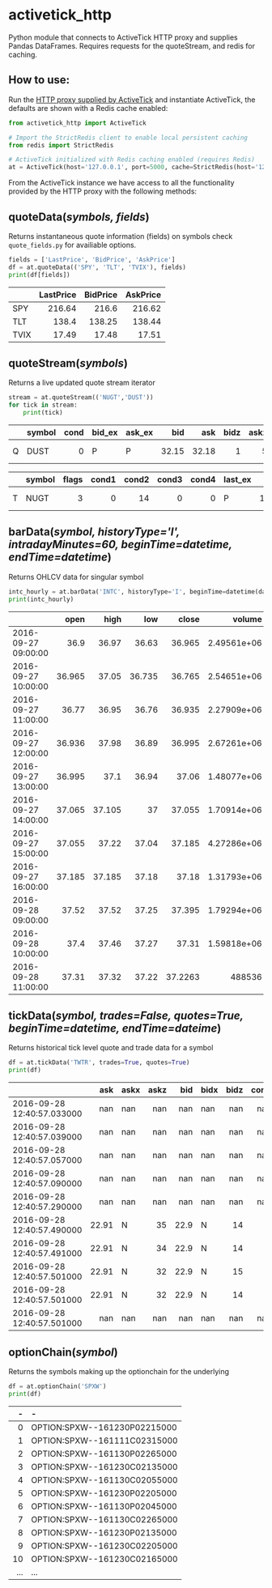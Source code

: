 activetick_http
=================
Python module that connects to ActiveTick HTTP proxy and supplies Pandas DataFrames.
Requires requests for the quoteStream, and redis for caching.

How to use:
--------------
Run the
[HTTP proxy supplied by ActiveTick](http://www.activetick.com/activetick/contents/PersonalServicesDataAPIDownload.aspx)
 and instantiate ActiveTick, the defaults are shown with a Redis cache enabled:

```python
from activetick_http import ActiveTick

# Import the StrictRedis client to enable local persistent caching
from redis import StrictRedis

# ActiveTick initialized with Redis caching enabled (requires Redis)
at = ActiveTick(host='127.0.0.1', port=5000, cache=StrictRedis(host='127.0.0.1'))
```

From the ActiveTick instance we have access to all the functionality provided by the HTTP proxy with the following
 methods:

quoteData(*symbols, fields*)
-----------
Returns instantaneous quote information (fields) on symbols
check `quote_fields.py` for availiable options.

```python
fields = ['LastPrice', 'BidPrice', 'AskPrice']
df = at.quoteData(('SPY', 'TLT', 'TVIX'), fields)
print(df[fields])
```
|      |   LastPrice |   BidPrice |   AskPrice |
|:-----|------------:|-----------:|-----------:|
| SPY  |      216.64 |     216.6  |     216.62 |
| TLT  |      138.4  |     138.25 |     138.44 |
| TVIX |       17.49 |      17.48 |      17.51 |

quoteStream(*symbols*)
------------
Returns a live updated quote stream iterator

```python
stream = at.quoteStream(('NUGT','DUST'))
for tick in stream:
    print(tick)
```
|    | symbol   |   cond | bid_ex   | ask_ex   |   bid |   ask |   bidz |   askz | datetime                   |
|:---|:---------|-------:|:---------|:---------|------:|------:|-------:|-------:|:---------------------------|
| Q  | DUST     |      0 | P        | P        | 32.15 | 32.18 |      1 |      5 | 2016-09-28 14:16:32.758000 |

|    | symbol   |   flags |   cond1 |   cond2 |   cond3 |   cond4 | last_ex   |   last |   lastz | datetime                   |
|:---|:---------|--------:|--------:|--------:|--------:|--------:|:----------|-------:|--------:|:---------------------------|
| T  | NUGT     |       3 |       0 |      14 |       0 |       0 | P         |  19.86 |     101 | 2016-09-28 14:16:33.518000 |               |

barData(*symbol, historyType='I', intradayMinutes=60, beginTime=datetime, endTime=datetime*)
----------
Returns OHLCV data for singular symbol

```python
intc_hourly = at.barData('INTC', historyType='I', beginTime=datetime(datetime.now().year, 9, 27))
print(intc_hourly)
```

|                     |   open |   high |    low |   close |           volume |
|:--------------------|-------:|-------:|-------:|--------:|-----------------:|
| 2016-09-27 09:00:00 | 36.9   | 36.97  | 36.63  | 36.965  |      2.49561e+06 |
| 2016-09-27 10:00:00 | 36.965 | 37.05  | 36.735 | 36.765  |      2.54651e+06 |
| 2016-09-27 11:00:00 | 36.77  | 36.95  | 36.76  | 36.935  |      2.27909e+06 |
| 2016-09-27 12:00:00 | 36.936 | 37.98  | 36.89  | 36.995  |      2.67261e+06 |
| 2016-09-27 13:00:00 | 36.995 | 37.1   | 36.94  | 37.06   |      1.48077e+06 |
| 2016-09-27 14:00:00 | 37.065 | 37.105 | 37     | 37.055  |      1.70914e+06 |
| 2016-09-27 15:00:00 | 37.055 | 37.22  | 37.04  | 37.185  |      4.27286e+06 |
| 2016-09-27 16:00:00 | 37.185 | 37.185 | 37.18  | 37.18   |      1.31793e+06 |
| 2016-09-28 09:00:00 | 37.52  | 37.52  | 37.25  | 37.395  |      1.79294e+06 |
| 2016-09-28 10:00:00 | 37.4   | 37.46  | 37.27  | 37.31   |      1.59818e+06 |
| 2016-09-28 11:00:00 | 37.31  | 37.32  | 37.22  | 37.2263 | 488536           |

tickData(*symbol, trades=False, quotes=True, beginTime=datetime, endTime=dateime*)
--------
Returns historical tick level quote and trade data for a symbol

```python
df = at.tickData('TWTR', trades=True, quotes=True)
print(df)
```

|                            |    ask | askx   |   askz |   bid | bidx   |   bidz |   cond |   cond1 |   cond2 |   cond3 |   cond4 |     last | lastx   |   lastz | type   |
|:---------------------------|-------:|:-------|-------:|------:|:-------|-------:|-------:|--------:|--------:|--------:|--------:|---------:|:--------|--------:|:-------|
| 2016-09-28 12:40:57.033000 | nan    | nan    |    nan | nan   | nan    |    nan |    nan |       0 |       0 |       0 |       0 |  22.905  | D       |     100 | T      |
| 2016-09-28 12:40:57.039000 | nan    | nan    |    nan | nan   | nan    |    nan |    nan |       0 |       0 |       0 |       0 |  22.9044 | D       |     100 | T      |
| 2016-09-28 12:40:57.057000 | nan    | nan    |    nan | nan   | nan    |    nan |    nan |       0 |       0 |       0 |       0 |  22.9044 | D       |     800 | T      |
| 2016-09-28 12:40:57.090000 | nan    | nan    |    nan | nan   | nan    |    nan |    nan |       0 |       0 |       0 |       0 |  22.905  | D       |     700 | T      |
| 2016-09-28 12:40:57.290000 | nan    | nan    |    nan | nan   | nan    |    nan |    nan |       0 |       0 |       0 |       0 |  22.905  | K       |     100 | T      |
| 2016-09-28 12:40:57.490000 |  22.91 | N      |     35 |  22.9 | N      |     14 |      0 |     nan |     nan |     nan |     nan | nan      | nan     |     nan | Q      |
| 2016-09-28 12:40:57.491000 |  22.91 | N      |     34 |  22.9 | N      |     14 |      0 |     nan |     nan |     nan |     nan | nan      | nan     |     nan | Q      |
| 2016-09-28 12:40:57.501000 |  22.91 | N      |     32 |  22.9 | N      |     15 |      0 |     nan |     nan |     nan |     nan | nan      | nan     |     nan | Q      |
| 2016-09-28 12:40:57.501000 |  22.91 | N      |     32 |  22.9 | N      |     14 |      0 |     nan |     nan |     nan |     nan | nan      | nan     |     nan | Q      |
| 2016-09-28 12:40:57.501000 | nan    | nan    |    nan | nan   | nan    |    nan |    nan |       0 |       0 |       0 |       0 |  22.9    | P       |     100 | T      |

optionChain(*symbol*)
----------
Returns the symbols making up the optionchain for the underlying

```python
df = at.optionChain('SPXW')
print(df)
```

|-|-|
|-----:|:-----------------------------|
|    0 | OPTION:SPXW--161230P02215000 |
|    1 | OPTION:SPXW--161111C02315000 |
|    2 | OPTION:SPXW--161130P02265000 |
|    3 | OPTION:SPXW--161230C02135000 |
|    4 | OPTION:SPXW--161130C02055000 |
|    5 | OPTION:SPXW--161230P02205000 |
|    6 | OPTION:SPXW--161130P02045000 |
|    7 | OPTION:SPXW--161130C02265000 |
|    8 | OPTION:SPXW--161230P02135000 |
|    9 | OPTION:SPXW--161230C02205000 |
|   10 | OPTION:SPXW--161230C02165000 |
|  ... | ...                          |
